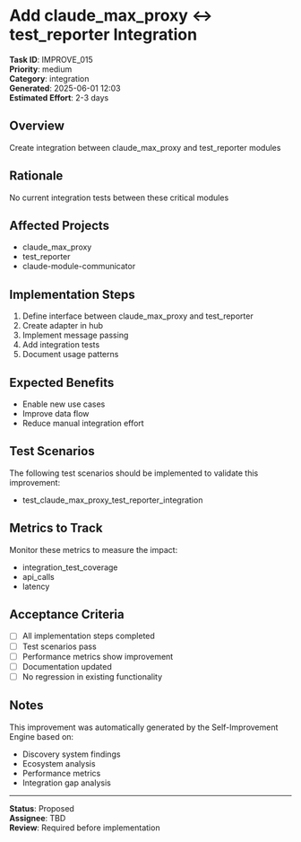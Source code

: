 # Add claude_max_proxy ↔ test_reporter Integration

**Task ID**: IMPROVE_015  
**Priority**: medium  
**Category**: integration  
**Generated**: 2025-06-01 12:03  
**Estimated Effort**: 2-3 days

## Overview

Create integration between claude_max_proxy and test_reporter modules

## Rationale

No current integration tests between these critical modules

## Affected Projects

- claude_max_proxy
- test_reporter
- claude-module-communicator

## Implementation Steps

1. Define interface between claude_max_proxy and test_reporter
2. Create adapter in hub
3. Implement message passing
4. Add integration tests
5. Document usage patterns

## Expected Benefits

- Enable new use cases
- Improve data flow
- Reduce manual integration effort

## Test Scenarios

The following test scenarios should be implemented to validate this improvement:

- test_claude_max_proxy_test_reporter_integration

## Metrics to Track

Monitor these metrics to measure the impact:

- integration_test_coverage
- api_calls
- latency

## Acceptance Criteria

- [ ] All implementation steps completed
- [ ] Test scenarios pass
- [ ] Performance metrics show improvement
- [ ] Documentation updated
- [ ] No regression in existing functionality

## Notes

This improvement was automatically generated by the Self-Improvement Engine based on:
- Discovery system findings
- Ecosystem analysis
- Performance metrics
- Integration gap analysis

---

**Status**: Proposed  
**Assignee**: TBD  
**Review**: Required before implementation
